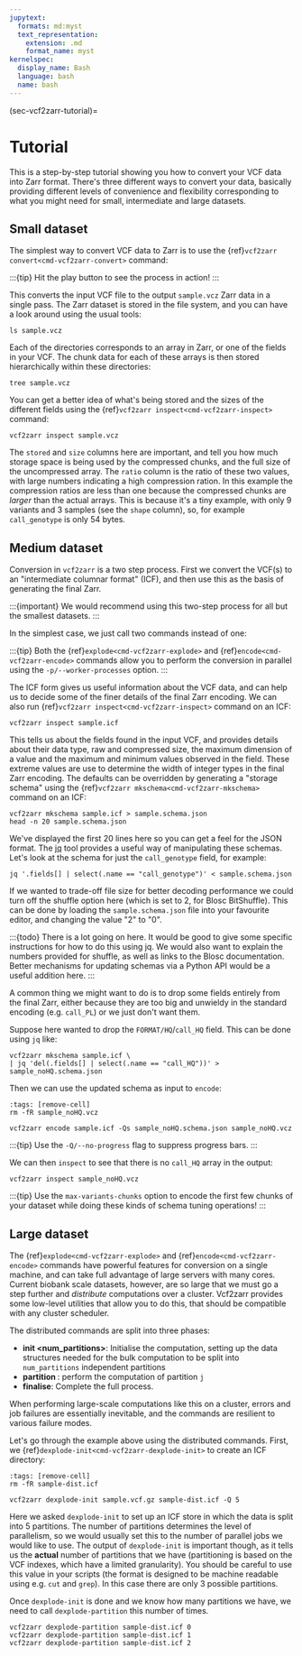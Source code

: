 ```yaml
---
jupytext:
  formats: md:myst
  text_representation:
    extension: .md
    format_name: myst
kernelspec:
  display_name: Bash
  language: bash
  name: bash
---
```

(sec-vcf2zarr-tutorial)=
# Tutorial

This is a step-by-step tutorial showing you how to convert your
VCF data into Zarr format. There's three different ways to
convert your data, basically providing different levels of
convenience and flexibility corresponding to what you might
need for small, intermediate and large datasets.

## Small dataset

The simplest way to convert VCF data to Zarr is to use the
{ref}`vcf2zarr convert<cmd-vcf2zarr-convert>` command:

:::{tip}
Hit the play button to see the process in action!
:::
<div id="vcf2zarr_convert"></div>
<script>
AsciinemaPlayer.create('../_static/vcf2zarr_convert.cast',
   document.getElementById('vcf2zarr_convert'), {
   cols:80,
   rows:12
});
</script>


This converts the input VCF file to the output ``sample.vcz``
Zarr data in a single pass. The Zarr dataset is stored in the
file system, and you can have a look around using the usual
tools:

```{code-cell}
ls sample.vcz
```

Each of the directories corresponds to an array in Zarr, or
one of the fields in your VCF. The chunk data for each
of these arrays is then stored hierarchically within
these directories:

```{code-cell}
tree sample.vcz
```

You can get a better idea of what's being stored and the sizes
of the different fields using the 
{ref}`vcf2zarr inspect<cmd-vcf2zarr-inspect>` command:

```{code-cell}
vcf2zarr inspect sample.vcz
```

The ``stored`` and ``size`` columns here are important, and tell you 
how much storage space is being used by the compressed chunks,
and the full size of the uncompressed array. The ``ratio`` 
column is the ratio of these two values, with large numbers 
indicating a high compression ration. In this example 
the compression ratios are less than one because the compressed
chunks are *larger* than the actual arrays. This is because it's 
a tiny example, with only 9 variants and 3 samples (see the ``shape``
column), so, for example ``call_genotype`` is only 54 bytes.

## Medium dataset

Conversion in ``vcf2zarr`` is a two step process. First we convert the VCF(s) to 
an "intermediate columnar format" (ICF), and then use this as the basis of 
generating the final Zarr. 

:::{important}
We would recommend using this two-step process for all but the smallest datasets.
:::

In the simplest case, we just call two commands instead of one:
<div id="vcf2zarr_explode"></div>
<script>
AsciinemaPlayer.create('../_static/vcf2zarr_explode.cast',
   document.getElementById('vcf2zarr_explode'), {
   cols:80,
   rows:12
});
</script>

:::{tip}
Both the {ref}`explode<cmd-vcf2zarr-explode>` 
and
{ref}`encode<cmd-vcf2zarr-encode>` 
commands allow you to perform the
conversion in parallel using the  ``-p/--worker-processes`` option.
:::

The ICF form gives us useful information about the VCF data, and can help us to 
decide some of the finer details of the final Zarr encoding. We can also run
{ref}`vcf2zarr inspect<cmd-vcf2zarr-inspect>` command on an ICF:

```{code-cell}
vcf2zarr inspect sample.icf
```

This tells us about the fields found in the input VCF, and provides details 
about their data type, raw and compressed size, the maximum dimension of a value
and the maximum and minimum values observed in the field. These extreme values
are use to determine the width of integer types in the final Zarr encoding. 
The defaults can be overridden by generating a "storage schema" 
using the {ref}`vcf2zarr mkschema<cmd-vcf2zarr-mkschema>` command on an ICF:

```{code-cell}
vcf2zarr mkschema sample.icf > sample.schema.json
head -n 20 sample.schema.json
```

We've displayed the first 20 lines here so you can get a feel for the JSON format.
The [jq](https://jqlang.github.io/jq/) tool provides a useful way of manipulating
these schemas. Let's look at the schema for just the ``call_genotype``
field, for example:

```{code-cell}
jq '.fields[] | select(.name == "call_genotype")' < sample.schema.json
```

If we wanted to trade-off file size for better decoding performance
we could turn off the shuffle option here (which is set to 2, for 
Blosc BitShuffle). This can be done by loading the ``sample.schema.json``
file into your favourite editor, and changing the value "2" to "0".

:::{todo}
There is a lot going on here. It would be good to give some specific
instructions for how to do this using jq. We would also want to 
explain the numbers provided for shuffle, as well as links to the 
Blosc documentation.
Better mechanisms for updating schemas via a Python API would be 
a useful addition here.
:::


A common thing we might want to do is to drop some fields entirely
from the final Zarr, either because they are too big and unwieldy 
in the standard encoding (e.g. ``call_PL``) or we just don't 
want them.

Suppose here wanted to drop the ``FORMAT/HQ``/``call_HQ`` field. This 
can be done using ``jq`` like:

```{code-cell}
vcf2zarr mkschema sample.icf \
| jq 'del(.fields[] | select(.name == "call_HQ"))' > sample_noHQ.schema.json 
```
Then we can use the updated schema as input to ``encode``:


<!-- FIXME shouldn't need to do this, but currently the execution model is very --> 
<!-- fragile. -->
<!-- https://github.com/sgkit-dev/bio2zarr/issues/238 -->
```{code-cell}
:tags: [remove-cell]
rm -fR sample_noHQ.vcz
```

```{code-cell}
vcf2zarr encode sample.icf -Qs sample_noHQ.schema.json sample_noHQ.vcz
```
:::{tip}
Use the ``-Q/--no-progress`` flag to suppress progress bars.
:::

We can then ``inspect`` to see that there is no ``call_HQ`` array in the output:

```{code-cell}
vcf2zarr inspect sample_noHQ.vcz
```

:::{tip}
Use the ``max-variants-chunks`` option to encode the first few chunks of your 
dataset while doing these kinds of schema tuning operations!
:::

## Large dataset

The {ref}`explode<cmd-vcf2zarr-explode>` 
and {ref}`encode<cmd-vcf2zarr-encode>` commands have powerful features for 
conversion on a single machine, and can take full advantage of large servers
with many cores. Current biobank scale datasets, however, are so large that 
we must go a step further and *distribute* computations over a cluster. 
Vcf2zarr provides some low-level utilities that allow you to do this, that should 
be compatible with any cluster scheduler. 

The distributed commands are split into three phases:

- **init <num_partitions>**: Initialise the computation, setting up the data structures needed
for the bulk computation to be split into ``num_partitions`` independent partitions
- **partition <j>**: perform the computation of partition ``j``
- **finalise**: Complete the full process.

When performing large-scale computations like this on a cluster, errors and job
failures are essentially inevitable, and the commands are resilient to various
failure modes.

Let's go through the example above using the distributed commands. First, we 
{ref}`dexplode-init<cmd-vcf2zarr-dexplode-init>` to create an ICF directory:

```{code-cell}
:tags: [remove-cell]
rm -fR sample-dist.icf
```
```{code-cell}
vcf2zarr dexplode-init sample.vcf.gz sample-dist.icf -Q 5
```

Here we asked ``dexplode-init`` to set up an ICF store in which the data 
is split into 5 partitions. The number of partitions determines the level
of parallelism, so we would usually set this to the number of 
parallel jobs we would like to use. The output of ``dexplode-init`` is 
important though, as it tells us the **actual** number of partitions that 
we have (partitioning is based on the VCF indexes, which have a limited
granularity). You should be careful to use this value in your scripts 
(the format is designed to be machine readable using e.g. ``cut`` and 
``grep``).  In this case there are only 3 possible partitions.


Once ``dexplode-init`` is done and we know how many partitions we have,
we need to call ``dexplode-partition``  this number of times.

```{code-cell}
vcf2zarr dexplode-partition sample-dist.icf 0
vcf2zarr dexplode-partition sample-dist.icf 1
vcf2zarr dexplode-partition sample-dist.icf 2
```

